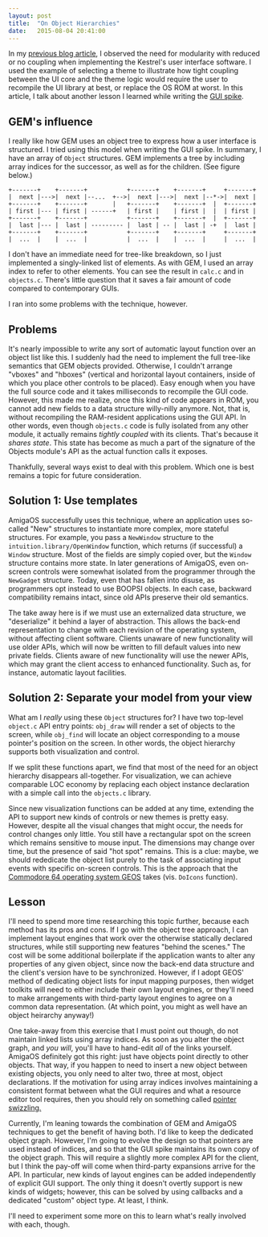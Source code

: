 ```yaml
---
layout: post
title:  "On Object Hierarchies"
date:   2015-08-04 20:41:00
---
```

In my [previous blog article]({{site.baseurl}}/2015/08/04/bringing-back-gcom/),
I observed the need for
modularity with reduced or no coupling
when implementing the Kestrel's user interface software.
I used the example of
selecting a theme
to illustrate how tight coupling between
the UI core and the theme logic
would require the user to 
recompile the UI library at best,
or replace the OS ROM at worst.
In this article,
I talk about another lesson I learned
while writing the [GUI spike](https://github.com/sam-falvo/toybox).

## GEM's influence

I really like
how GEM uses an object tree
to express how a user interface is structured.
I tried using this model
when writing the GUI spike.
In summary,
I have an array of `Object` structures.
GEM implements a tree by including array indices for the successor,
as well as for the children.
(See figure below.)

    +-------+    +-------+           +-------+    +-------+     +-------+
    |  next |--->|  next |--...  +-->|  next |--->|  next |--*->|  next |
    +-------+    +-------+       |   +-------+    +-------+  |  +-------+
    | first |--- | first | ------+   | first |    | first |  |  | first |
    +-------+    +-------+           +-------+    +-------+  |  +-------+
    |  last |--- |  last | --------- |  last | -- |  last | -+  |  last |
    +-------+    +-------+           +-------+    +-------+     +-------+
    |  ...  |    |  ...  |           |  ...  |    |  ...  |     |  ...  |


I don't have an immediate need for tree-like breakdown,
so I just implemented a singly-linked list of elements.
As with GEM, I used an array index to refer to other elements.
You can see the result in `calc.c` and in `objects.c`.
There's little question that it saves a fair amount of code
compared to contemporary GUIs.

I ran into some problems with the technique, however.

## Problems

It's nearly impossible to write any sort of automatic layout function over an object list like this.
I suddenly had the need to implement the full tree-like semantics that GEM objects provided.
Otherwise, I couldn't arrange "vboxes" and "hboxes"
(vertical and horizontal layout containers, inside of which you place other controls to be placed).
Easy enough when you have the full source code
and it takes milliseconds to recompile the GUI code.
However,
this made me realize, once this kind of code appears in ROM,
you cannot add new fields to a data structure willy-nilly anymore.
Not, that is, without recompiling the RAM-resident applications using the GUI API.
In other words, even though `objects.c` code is fully isolated from any other module,
it actually remains *tightly coupled* with its clients.
That's because it *shares state*.
This state has become as much a part
of the signature of the Objects module's API as the actual function calls it exposes.

Thankfully, several ways exist to deal with this problem.
Which one is best
remains a topic for future consideration.

## Solution 1: Use templates

AmigaOS successfully uses this technique,
where an application uses so-called "New" structures to
instantiate more complex, more stateful structures.
For example, you pass a `NewWindow` structure to the `intuition.library/OpenWindow` function,
which returns (if successful) a `Window` structure.
Most of the fields are simply copied over,
but the `Window` structure contains more state.
In later generations of AmigaOS,
even on-screen controls were somewhat isolated from the programmer through the `NewGadget` structure.
Today, even that has fallen into disuse,
as programmers opt instead to use
BOOPSI objects.
In each case, backward compatibility remains intact,
since old APIs preserve their old semantics.

The take away here is
if we must use an externalized data structure,
we "deserialize" it behind a layer of abstraction.
This allows the back-end representation to change
with each revision of the operating system,
without affecting client software.
Clients unaware of new functionality will use older APIs,
which will now be written to fill default values into new private fields.
Clients aware of new functionality will use the newer APIs,
which may grant the client access to enhanced functionality.
Such as, for instance, automatic layout facilities.

## Solution 2: Separate your model from your view

What am I *really* using these `Object` structures for?
I have two top-level `object.c` API entry points:
`obj_draw` will render a set of objects to the screen, while
`obj_find` will locate an object corresponding to a mouse pointer's position on the screen.
In other words,
the object hierarchy
supports both visualization and control.

If we split these functions apart,
we find that most of the need for an object hierarchy disappears all-together.
For visualization,
we can achieve comparable
LOC economy by replacing each object instance declaration
with a simple call into the `objects.c` library.

Since new visualization functions can be added at any time,
extending the API to support
new kinds of controls
or new themes
is pretty easy.
However, despite all the visual changes that might occur,
the needs for control changes only little.
You still have a rectangular spot on the screen which remains sensitive to mouse input.
The dimensions may change over time, but the presence of said "hot spot" remains.
This is a clue:
maybe, we should rededicate the object list purely
to the task of associating input events with specific on-screen controls.
This is the approach that the
[Commodore 64 operating system GEOS](http://lyonlabs.org/commodore/onrequest/geos.html#tools)
takes (vis. `DoIcons` function).

## Lesson

I'll need to spend more time researching this topic further,
because
each method has its pros and cons.
If I go with the object tree approach,
I can implement layout engines that work over the otherwise statically declared structures,
while still supporting new features "behind the scenes."
The cost will be some additional boilerplate
if the application wants to alter any properties of any given object,
since now the back-end data structure and the client's version have to be synchronized.
However, if I adopt GEOS' method of dedicating object lists for input mapping purposes,
then widget toolkits will need to either include their own layout engines, or
they'll need to make arrangements
with third-party layout engines
to agree on a common data representation.
(At which point, you might as well have an object heirarchy anyway!)

One take-away from this exercise that I must point out though,
do not maintain linked lists using array indices.
As soon as you alter the object graph,
and *you will*,
you'll have to hand-edit *all* of the links yourself.
AmigaOS definitely got this right:
just have objects point directly to other objects.
That way, if you happen to need to insert a new object between existing objects,
you only need to alter two, three at most, object declarations.
If the motivation for using array indices
involves maintaining a consistent format
between what the GUI requires 
and what a resource editor tool requires,
then you should rely on something called [pointer swizzling.](https://en.wikipedia.org/wiki/Pointer_swizzling)

Currently,
I'm leaning towards the combination of GEM and AmigaOS techniques to get the benefit of having both.
I'd like to keep the dedicated object graph.
However, I'm going to evolve the design so that pointers are used instead of indices,
and so that the GUI spike maintains its own copy of the object graph.
This will require a slightly more complex API for the client,
but I think the pay-off will come when third-party expansions arrive for the API.
In particular, new kinds of layout engines can be added independently of
explicit GUI support.
The only thing it doesn't overtly support is new kinds of widgets;
however, this can be solved
by using callbacks and a
dedicated "custom" object type.
At least, I think.

I'll need to experiment some more on this to learn what's really involved with each, though.
